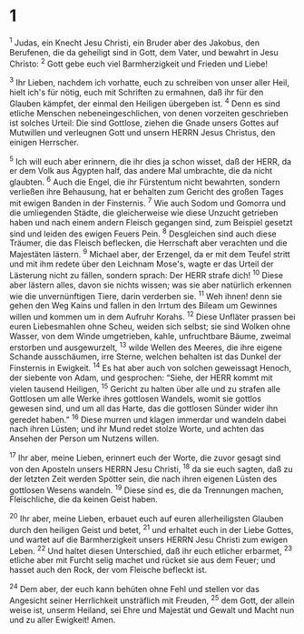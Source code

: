 # 1 
<sup>1</sup> Judas, ein Knecht Jesu Christi, ein Bruder aber des Jakobus, den Berufenen, die da geheiligt sind in Gott, dem Vater, und bewahrt in Jesu Christo: <sup>2</sup> Gott gebe euch viel Barmherzigkeit und Frieden und Liebe! 

<sup>3</sup> Ihr Lieben, nachdem ich vorhatte, euch zu schreiben von unser aller Heil, hielt ich's für nötig, euch mit Schriften zu ermahnen, daß ihr für den Glauben kämpfet, der einmal den Heiligen übergeben ist. <sup>4</sup> Denn es sind etliche Menschen nebeneingeschlichen, von denen vorzeiten geschrieben ist solches Urteil: Die sind Gottlose, ziehen die Gnade unsers Gottes auf Mutwillen und verleugnen Gott und unsern HERRN Jesus Christus, den einigen Herrscher. 

<sup>5</sup> Ich will euch aber erinnern, die ihr dies ja schon wisset, daß der HERR, da er dem Volk aus Ägypten half, das andere Mal umbrachte, die da nicht glaubten. <sup>6</sup> Auch die Engel, die ihr Fürstentum nicht bewahrten, sondern verließen ihre Behausung, hat er behalten zum Gericht des großen Tages mit ewigen Banden in der Finsternis. <sup>7</sup> Wie auch Sodom und Gomorra und die umliegenden Städte, die gleicherweise wie diese Unzucht getrieben haben und nach einem andern Fleisch gegangen sind, zum Beispiel gesetzt sind und leiden des ewigen Feuers Pein. <sup>8</sup> Desgleichen sind auch diese Träumer, die das Fleisch beflecken, die Herrschaft aber verachten und die Majestäten lästern. <sup>9</sup> Michael aber, der Erzengel, da er mit dem Teufel stritt und mit ihm redete über den Leichnam Mose's, wagte er das Urteil der Lästerung nicht zu fällen, sondern sprach: Der HERR strafe dich! <sup>10</sup> Diese aber lästern alles, davon sie nichts wissen; was sie aber natürlich erkennen wie die unvernünftigen Tiere, darin verderben sie. <sup>11</sup> Weh ihnen! denn sie gehen den Weg Kains und fallen in den Irrtum des Bileam um Gewinnes willen und kommen um in dem Aufruhr Korahs. <sup>12</sup> Diese Unfläter prassen bei euren Liebesmahlen ohne Scheu, weiden sich selbst; sie sind Wolken ohne Wasser, von dem Winde umgetrieben, kahle, unfruchtbare Bäume, zweimal erstorben und ausgewurzelt, <sup>13</sup> wilde Wellen des Meeres, die ihre eigene Schande ausschäumen, irre Sterne, welchen behalten ist das Dunkel der Finsternis in Ewigkeit. <sup>14</sup> Es hat aber auch von solchen geweissagt Henoch, der siebente von Adam, und gesprochen: “Siehe, der HERR kommt mit vielen tausend Heiligen, <sup>15</sup> Gericht zu halten über alle und zu strafen alle Gottlosen um alle Werke ihres gottlosen Wandels, womit sie gottlos gewesen sind, und um all das Harte, das die gottlosen Sünder wider ihn geredet haben.” <sup>16</sup> Diese murren und klagen immerdar und wandeln dabei nach ihren Lüsten; und ihr Mund redet stolze Worte, und achten das Ansehen der Person um Nutzens willen. 

<sup>17</sup> Ihr aber, meine Lieben, erinnert euch der Worte, die zuvor gesagt sind von den Aposteln unsers HERRN Jesu Christi, <sup>18</sup> da sie euch sagten, daß zu der letzten Zeit werden Spötter sein, die nach ihren eigenen Lüsten des gottlosen Wesens wandeln. <sup>19</sup> Diese sind es, die da Trennungen machen, Fleischliche, die da keinen Geist haben. 

<sup>20</sup> Ihr aber, meine Lieben, erbauet euch auf euren allerheiligsten Glauben durch den heiligen Geist und betet, <sup>21</sup> und erhaltet euch in der Liebe Gottes, und wartet auf die Barmherzigkeit unsers HERRN Jesu Christi zum ewigen Leben. <sup>22</sup> Und haltet diesen Unterschied, daß ihr euch etlicher erbarmet, <sup>23</sup> etliche aber mit Furcht selig machet und rücket sie aus dem Feuer; und hasset auch den Rock, der vom Fleische befleckt ist. 

<sup>24</sup> Dem aber, der euch kann behüten ohne Fehl und stellen vor das Angesicht seiner Herrlichkeit unsträflich mit Freuden, <sup>25</sup> dem Gott, der allein weise ist, unserm Heiland, sei Ehre und Majestät und Gewalt und Macht nun und zu aller Ewigkeit! Amen. 